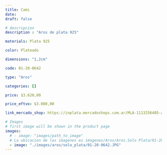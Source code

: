 ```yaml
---
title: Cami
date: 
draft: false

# descripcion
description : "Aros de plata 925"

materials: Plata 925

color: Plateado

dimensions: "1,2cm"

code: 01-20-0642

type: "Aros"

categories: []

price: $3.620,00

price_eftvo: $3.080,00

link_mercado_shop: https://inplata.mercadoshops.com.ar/MLA-1113256405-aros-plata-925-corazones-cami-_JM

# Images
# first image will be shown in the product page
images:
  # - image: "images/path_to_image"
  # La ubicacion de las imagenes es imagenes/Aros/Aros.Solo Plata/01-20-0642-cami
  - image: "./images/aros/solo_plata/01-20-0642.JPG"
---
```

